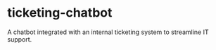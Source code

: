 # ticketing-chatbot
A chatbot integrated with an internal ticketing system to streamline IT support.
